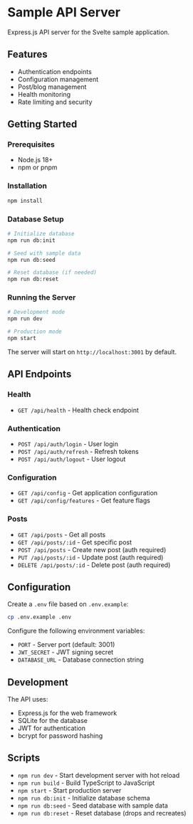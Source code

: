 # Sample API Server

Express.js API server for the Svelte sample application.

## Features

- Authentication endpoints
- Configuration management
- Post/blog management
- Health monitoring
- Rate limiting and security

## Getting Started

### Prerequisites

- Node.js 18+
- npm or pnpm

### Installation

```bash
npm install
```

### Database Setup

```bash
# Initialize database
npm run db:init

# Seed with sample data
npm run db:seed

# Reset database (if needed)
npm run db:reset
```

### Running the Server

```bash
# Development mode
npm run dev

# Production mode
npm start
```

The server will start on `http://localhost:3001` by default.

## API Endpoints

### Health
- `GET /api/health` - Health check endpoint

### Authentication
- `POST /api/auth/login` - User login
- `POST /api/auth/refresh` - Refresh tokens
- `POST /api/auth/logout` - User logout

### Configuration
- `GET /api/config` - Get application configuration
- `GET /api/config/features` - Get feature flags

### Posts
- `GET /api/posts` - Get all posts
- `GET /api/posts/:id` - Get specific post
- `POST /api/posts` - Create new post (auth required)
- `PUT /api/posts/:id` - Update post (auth required)
- `DELETE /api/posts/:id` - Delete post (auth required)

## Configuration

Create a `.env` file based on `.env.example`:

```bash
cp .env.example .env
```

Configure the following environment variables:
- `PORT` - Server port (default: 3001)
- `JWT_SECRET` - JWT signing secret
- `DATABASE_URL` - Database connection string

## Development

The API uses:
- Express.js for the web framework
- SQLite for the database
- JWT for authentication
- bcrypt for password hashing

## Scripts

- `npm run dev` - Start development server with hot reload
- `npm run build` - Build TypeScript to JavaScript
- `npm start` - Start production server
- `npm run db:init` - Initialize database schema
- `npm run db:seed` - Seed database with sample data
- `npm run db:reset` - Reset database (drops and recreates)